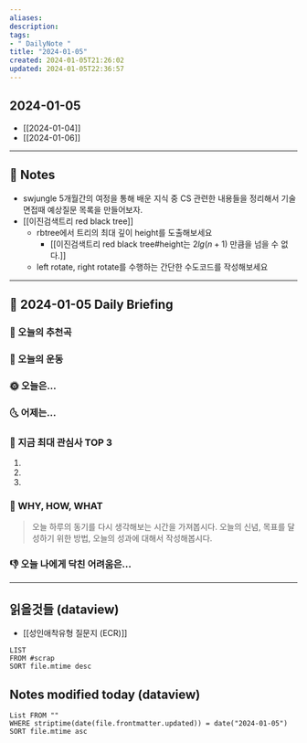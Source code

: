 ```yaml
---
aliases: 
description:
tags:
- " DailyNote "
title: "2024-01-05"
created: 2024-01-05T21:26:02
updated: 2024-01-05T22:36:57
---
```


## 2024-01-05

- [[2024-01-04]] 
- [[2024-01-06]]

---

## 📝 Notes

- swjungle 5개월간의 여정을 통해 배운 지식 중 CS 관련한 내용들을 정리해서 기술면접때 예상질문 목록을 만들어보자.
- [[이진검색트리 red black tree]]
	- rbtree에서 트리의 최대 깊이 height를 도출해보세요
		- [[이진검색트리 red black tree#height는 $2 lg{(n+1)}$ 만큼을 넘을 수 없다.]]
	- left rotate, right rotate를 수행하는 간단한 수도코드를 작성해보세요


---

## 📅 2024-01-05 Daily Briefing

### 🎵 오늘의 추천곡

### 🏃 오늘의 운동

### 🌞 오늘은...

### 🌜 어제는...

### 🧠 지금 최대 관심사 TOP 3

1. 
2. 
3. 

### 🚀 WHY, HOW, WHAT

> 오늘 하루의 동기를 다시 생각해보는 시간을 가져봅시다. 오늘의 신념, 목표를 달성하기 위한 방법, 오늘의 성과에 대해서 작성해봅시다.

### 👎 오늘 나에게 닥친 어려움은...

---

## 읽을것들 (dataview)

- [[성인애착유형 질문지 (ECR)]]

```dataview
LIST
FROM #scrap
SORT file.mtime desc
```

## Notes modified today (dataview)

```dataview
List FROM "" 
WHERE striptime(date(file.frontmatter.updated)) = date("2024-01-05") 
SORT file.mtime asc
```
